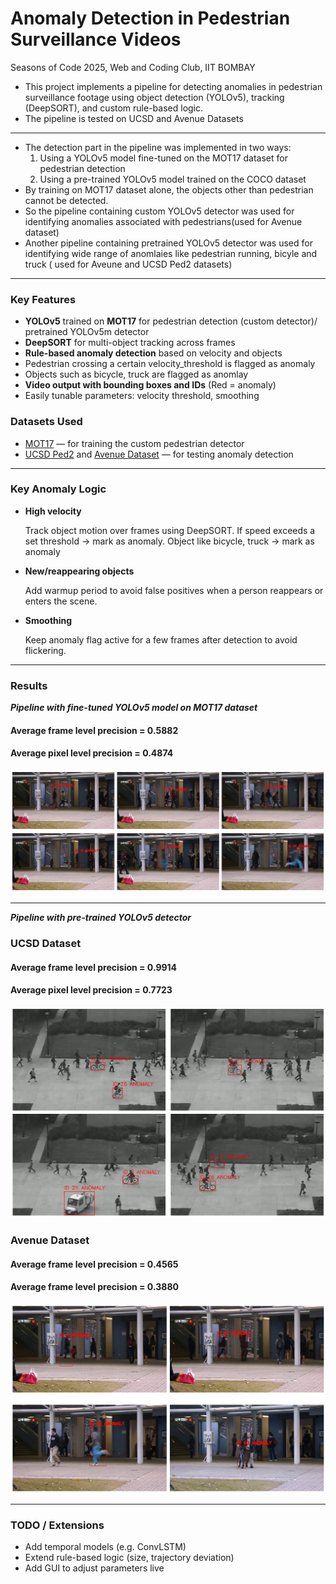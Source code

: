 # Anomaly Detection in Pedestrian Surveillance Videos
Seasons of Code 2025, Web and Coding Club, IIT BOMBAY


* This project implements a pipeline for detecting anomalies in pedestrian surveillance footage using object detection (YOLOv5), tracking (DeepSORT), and custom rule-based logic.
* The pipeline is tested on UCSD and Avenue Datasets
---
* The detection part in the pipeline was implemented in two ways:
  1. Using a YOLOv5 model fine-tuned on the MOT17 dataset for pedestrian detection
  2. Using a pre-trained YOLOv5 model trained on the COCO dataset
* By training on MOT17 dataset alone, the objects other than pedestrian cannot be detected.
* So the pipeline containing custom YOLOv5 detector was used for identifying anomalies associated with pedestrians(used for Avenue dataset)
* Another pipeline containing pretrained YOLOv5 detector was used for identifying wide range of anomlaies like pedestrian running, bicyle and truck ( used for Aveune and UCSD Ped2  datasets)
---

### Key Features

* **YOLOv5** trained on **MOT17** for pedestrian detection (custom detector)/ pretrained YOLOv5m detector
* **DeepSORT** for multi-object tracking across frames
* **Rule-based anomaly detection** based on velocity and objects
* Pedestrian crossing a certain velocity_threshold is flagged as anomaly
* Objects such as bicycle, truck are flagged as anomlay
* **Video output with bounding boxes and IDs** (Red = anomaly)
* Easily tunable parameters: velocity threshold, smoothing


### Datasets Used

* [MOT17](https://motchallenge.net/data/MOT17/) — for training the custom pedestrian detector
* [UCSD Ped2](http://www.svcl.ucsd.edu/projects/anomaly/dataset.htm) and [Avenue Dataset](http://www.cse.cuhk.edu.hk/leojia/projects/detectabnormal/dataset.html) — for testing anomaly detection

---

### Key Anomaly Logic

* **High velocity**
  
  Track object motion over frames using DeepSORT. If speed exceeds a set threshold → mark as anomaly.
  Object like bicycle, truck → mark as anomaly 

* **New/reappearing objects**
  
  Add warmup period to avoid false positives when a person reappears or enters the scene.

* **Smoothing**
  
  Keep anomaly flag active for a few frames after detection to avoid flickering.

---

### Results
***Pipeline with fine-tuned YOLOv5 model on MOT17 dataset***

  #### Average frame level precision = 0.5882
  #### Average pixel level precision = 0.4874
![Results](result_finetuned_yolov5_Avenue.png)

---

***Pipeline with pre-trained YOLOv5 detector***

  ### UCSD Dataset
  #### Average frame level precision = 0.9914
  #### Average pixel level precision = 0.7723
![Results](result_pretrained_yolov5_ucsd.png)

 ### Avenue Dataset
  #### Average frame level precision = 0.4565
  #### Average frame level precision = 0.3880
![Results](result_pretrained_yolov5_Avenue.png)

---

### TODO / Extensions

* Add temporal models (e.g. ConvLSTM)
* Extend rule-based logic (size, trajectory deviation)
* Add GUI to adjust parameters live


